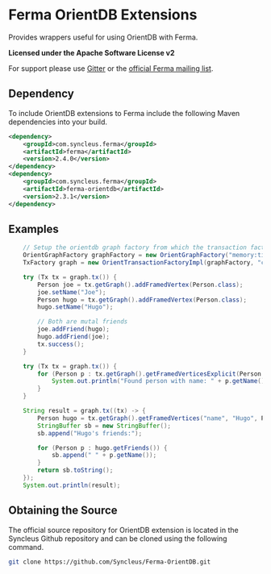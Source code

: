 # Ferma OrientDB Extensions

Provides wrappers useful for using OrientDB with Ferma.

**Licensed under the Apache Software License v2**

For support please use [Gitter](https://gitter.im/Syncleus/Ferma?utm_source=badge&utm_medium=badge&utm_campaign=pr-badge)
or the [official Ferma mailing list](https://groups.google.com/a/syncleus.com/forum/#!forum/ferma-list).

## Dependency

To include OrientDB extensions to Ferma include the following Maven dependencies into your build.

```xml
<dependency>
    <groupId>com.syncleus.ferma</groupId>
    <artifactId>ferma</artifactId>
    <version>2.4.0</version>
</dependency>
<dependency>
    <groupId>com.syncleus.ferma</groupId>
    <artifactId>ferma-orientdb</artifactId>
    <version>2.3.1</version>
</dependency>
```

## Examples

```java
    // Setup the orientdb graph factory from which the transaction factory will create transactions
    OrientGraphFactory graphFactory = new OrientGraphFactory("memory:tinkerpop").setupPool(4, 10);
    TxFactory graph = new OrientTransactionFactoryImpl(graphFactory, "com.syncleus.ferma.ext.orientdb.model");

    try (Tx tx = graph.tx()) {
        Person joe = tx.getGraph().addFramedVertex(Person.class);
        joe.setName("Joe");
        Person hugo = tx.getGraph().addFramedVertex(Person.class);
        hugo.setName("Hugo");

        // Both are mutal friends
        joe.addFriend(hugo);
        hugo.addFriend(joe);
        tx.success();
    }

    try (Tx tx = graph.tx()) {
        for (Person p : tx.getGraph().getFramedVerticesExplicit(Person.class)) {
            System.out.println("Found person with name: " + p.getName());
        }
    }

    String result = graph.tx((tx) -> {
        Person hugo = tx.getGraph().getFramedVertices("name", "Hugo", Person.class).iterator().next();
        StringBuffer sb = new StringBuffer();
        sb.append("Hugo's friends:");

        for (Person p : hugo.getFriends()) {
            sb.append(" " + p.getName());
        }
        return sb.toString();
    });
    System.out.println(result);
```

## Obtaining the Source

The official source repository for OrientDB extension is located in the Syncleus Github repository and can be cloned using the
following command.

```bash
git clone https://github.com/Syncleus/Ferma-OrientDB.git
```


